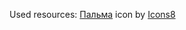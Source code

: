 Used resources:
<a target="_blank" href="https://icons8.com/icon/QmaD5j56Ttui/пальма">Пальма</a> icon by <a target="_blank" href="https://icons8.com">Icons8</a>